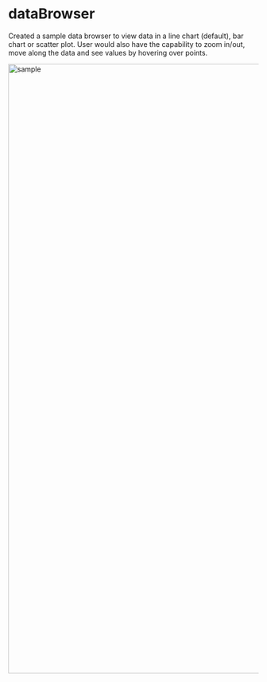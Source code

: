 # dataBrowser
Created a sample data browser to view data in a line chart (default), bar chart or scatter plot. User would also have the capability to zoom in/out, move along the data and see values by hovering over points. 

<img width="1227" alt="sample" src="https://user-images.githubusercontent.com/22640125/40338569-d4f3db12-5d43-11e8-808f-609c3b47193f.png">
